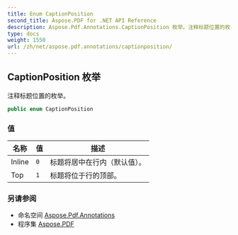 ```yaml
---
title: Enum CaptionPosition
second_title: Aspose.PDF for .NET API Reference
description: Aspose.Pdf.Annotations.CaptionPosition 枚举。注释标题位置的枚举
type: docs
weight: 1550
url: /zh/net/aspose.pdf.annotations/captionposition/
---
```

## CaptionPosition 枚举

注释标题位置的枚举。

```csharp
public enum CaptionPosition
```

### 值

| 名称 | 值 | 描述 |
| --- | --- | --- |
| Inline | `0` | 标题将居中在行内（默认值）。 |
| Top | `1` | 标题将位于行的顶部。 |

### 另请参阅

* 命名空间 [Aspose.Pdf.Annotations](../../aspose.pdf.annotations/)
* 程序集 [Aspose.PDF](../../)